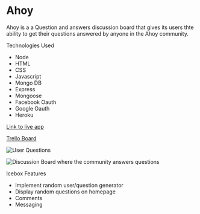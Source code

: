 # Ahoy
Ahoy is a a Question and answers discussion board that gives its users thte ability to get their questions answered by anyone in the Ahoy community.

Technologies Used
* Node
* HTML
* CSS
* Javascript
* Mongo DB
* Express
* Mongoose
* Facebook Oauth
* Google Oauth
* Heroku

[Link to live app](https://blooming-brushlands-23099.herokuapp.com/)

[Trello Board](https://trello.com/b/urfF3udP)

![User Questions](https://imgur.com/mz32cro)

![Discussion Board where the community answers questions](https://imgur.com/a/qn7XZov)

Icebox Features
* Implement random user/question generator
* Display random questions on homepage
* Comments
* Messaging
